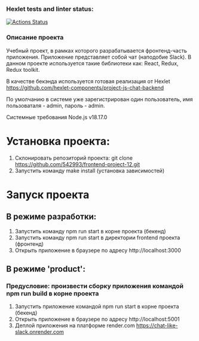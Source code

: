 ### Hexlet tests and linter status:
[![Actions Status](https://github.com/542993/frontend-project-12/workflows/hexlet-check/badge.svg)](https://github.com/542993/frontend-project-12/actions)

### Описание проекта
Учебный проект, в рамках которого разрабатывается фронтенд-часть приложения. Приложение представляет собой чат (наподобие Slack). В данном проекте используется такие библиотеки как:  React, Redux, Redux toolkit.

В качестве бекэнда используется готовая реализация от Hexlet https://github.com/hexlet-components/project-js-chat-backend

По умолчанию в системе уже зарегистрирован один пользователь, имя пользоваталя - admin, пароль - admin.

Системные требования
Node.js v18.17.0

# Установка проекта:
1. Склонировать репозиторий проекта: git clone https://github.com/542993/frontend-project-12.git
2. Запустить команду make install (установка зависимостей)
# Запуск проекта
## В режиме разработки:
1. Запустить команду npm run start в корне проекта (бекенд)
2. Запустить команду npm run start в директории frontend проекта (фронтенд)
3. Открыть приложение в браузере по адресу http://localhost:3000
## В режиме 'product':
### Предусловие: произвести сборку приложения командой npm run build в корне проекта
1. Запустить приложение командой npm run start в корне проекта (бекенд)
2. Открыть приложение в браузере по адресу http://localhost:5001
3. Деплой приложения на платформе render.com
https://chat-like-slack.onrender.com